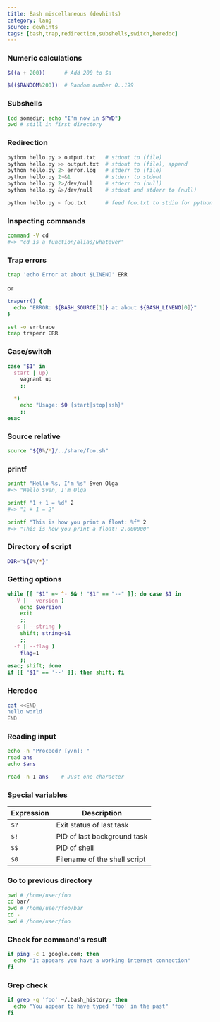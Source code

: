 ```yaml
---
title: Bash miscellaneous (devhints)
category: lang
source: devhints
tags: [bash,trap,redirection,subshells,switch,heredoc]
---
```


### Numeric calculations

```sh
$((a + 200))      # Add 200 to $a
```

```sh
$(($RANDOM%200))  # Random number 0..199
```

### Subshells

```sh
(cd somedir; echo "I'm now in $PWD")
pwd # still in first directory
```

### Redirection

```sh
python hello.py > output.txt   # stdout to (file)
python hello.py >> output.txt  # stdout to (file), append
python hello.py 2> error.log   # stderr to (file)
python hello.py 2>&1           # stderr to stdout
python hello.py 2>/dev/null    # stderr to (null)
python hello.py &>/dev/null    # stdout and stderr to (null)
```

```sh
python hello.py < foo.txt      # feed foo.txt to stdin for python
```

### Inspecting commands

```sh
command -V cd
#=> "cd is a function/alias/whatever"
```

### Trap errors

```sh
trap 'echo Error at about $LINENO' ERR
```

or

```sh
traperr() {
  echo "ERROR: ${BASH_SOURCE[1]} at about ${BASH_LINENO[0]}"
}

set -o errtrace
trap traperr ERR
```

### Case/switch

```sh
case "$1" in
  start | up)
    vagrant up
    ;;

  *)
    echo "Usage: $0 {start|stop|ssh}"
    ;;
esac
```

### Source relative

```sh
source "${0%/*}/../share/foo.sh"
```

### printf

```sh
printf "Hello %s, I'm %s" Sven Olga
#=> "Hello Sven, I'm Olga

printf "1 + 1 = %d" 2
#=> "1 + 1 = 2"

printf "This is how you print a float: %f" 2
#=> "This is how you print a float: 2.000000"
```

### Directory of script

```sh
DIR="${0%/*}"
```

### Getting options

```sh
while [[ "$1" =~ ^- && ! "$1" == "--" ]]; do case $1 in
  -V | --version )
    echo $version
    exit
    ;;
  -s | --string )
    shift; string=$1
    ;;
  -f | --flag )
    flag=1
    ;;
esac; shift; done
if [[ "$1" == '--' ]]; then shift; fi
```

### Heredoc

```sh
cat <<END
hello world
END
```

### Reading input

```sh
echo -n "Proceed? [y/n]: "
read ans
echo $ans
```

```sh
read -n 1 ans    # Just one character
```

### Special variables

| Expression | Description                  |
| ---------- | ---------------------------- |
| `$?`       | Exit status of last task     |
| `$!`       | PID of last background task  |
| `$$`       | PID of shell                 |
| `$0`       | Filename of the shell script |


### Go to previous directory

```sh
pwd # /home/user/foo
cd bar/
pwd # /home/user/foo/bar
cd -
pwd # /home/user/foo
```

### Check for command's result

```sh
if ping -c 1 google.com; then
  echo "It appears you have a working internet connection"
fi
```

### Grep check

```sh
if grep -q 'foo' ~/.bash_history; then
  echo "You appear to have typed 'foo' in the past"
fi
